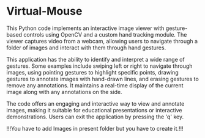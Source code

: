 # Virtual-Mouse

This Python code implements an interactive image viewer with gesture-based controls using OpenCV and a custom hand tracking module.
The viewer captures video from a webcam, allowing users to navigate through a folder of images and interact with them through hand gestures.

This application has the ability to identify and interpret a wide range of gestures. Some examples include swiping left or right to navigate through images, using pointing gestures to highlight specific points, drawing gestures to annotate images with hand-drawn lines, and erasing gestures to remove any annotations.
It maintains a real-time display of the current image along with any annotations on the side.

The code offers an engaging and interactive way to view and annotate images, making it suitable for educational presentations or interactive demonstrations. Users can exit the application by pressing the 'q' key.



!!!You have to add Images in present folder but you have to create it.!!!
